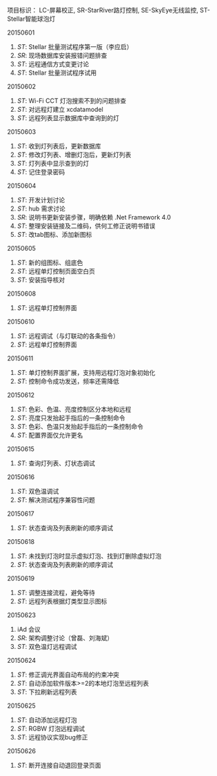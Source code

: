 项目标识： LC-屏幕校正, SR-StarRiver路灯控制, SE-SkyEye无线监控, ST-Stellar智能球泡灯

20150601

1. *ST*: Stellar 批量测试程序第一版（李应启）
2. *SR*: 现场数据库安装报错问题排查
3. *ST*: 远程通信方式变更讨论
4. *ST*: Stellar 批量测试程序试用

20150602

1. *ST*: Wi-Fi CCT 灯泡搜索不到的问题排查
2. *ST*: 对远程灯建立 xcdatamodel
3. *ST*: 远程列表显示数据库中查询到的灯

20150603

1. *ST*: 收到灯列表后，更新数据库
2. *ST*: 修改灯列表、增删灯泡后，更新灯列表
3. *ST*: 灯列表中显示查到的灯
4. *ST*: 记住登录密码

20150604

1. *ST*: 开发计划讨论
2. *ST*: hub 需求讨论
3. *SR*: 说明书更新安装步骤，明确依赖 .Net Framework 4.0
4. *ST*: 整理安装链接及二维码，供何工修正说明书错误
5. *ST*: 改tab图标、添加新图标

20150605

1. *ST*: 新的组图标、组底色
2. *ST*: 远程单灯控制页面空白页
3. *ST*: 安装指导核对

20150608

1. *ST*: 远程单灯控制界面

20150610

1. *ST*: 远程调试（与灯联动的各条指令）
2. *ST*: 远程单灯控制界面

20150611

1. *ST*: 单灯控制界面扩展，支持用远程灯泡对象初始化
2. *ST*: 控制命令成功发送，频率还需降低

20150612

1. *ST*: 色彩、色温、亮度控制区分本地和远程
2. *ST*: 亮度只发抬起手指后的一条控制命令
3. *ST*: 色彩、色温只发抬起手指后的一条控制命令
4. *ST*: 配置界面仅允许更名

20150615

1. *ST*: 查询灯列表、灯状态调试

20150616

1. *ST*: 双色温调试
2. *ST*: 解决测试程序兼容性问题

20150617

1. *ST*: 状态查询及列表刷新的顺序调试

20150618

1. *ST*: 未找到灯泡时显示虚拟灯泡、找到灯删除虚拟灯泡
2. *ST*: 状态查询及列表刷新的顺序调试

20150619

1. *ST*: 调整连接流程，避免等待
2. *ST*: 远程列表根据灯类型显示图标

20150623

1. iAd 会议
2. *SR*: 架构调整讨论（曾磊、刘海斌）
3. *ST*: 双色温灯远程调试

20150624

1. *ST*: 修正调光界面自动布局的约束冲突
2. *ST*: 自动添加软件版本>=2的本地灯泡至远程列表
3. *ST*: 下拉刷新远程列表

20150625

1. *ST*: 自动添加远程灯泡
2. *ST*: RGBW 灯泡远程调试
3. *ST*: 远程协议实现bug修正

20150626

1. *ST*: 断开连接自动退回登录页面

[//]: # (comment)
